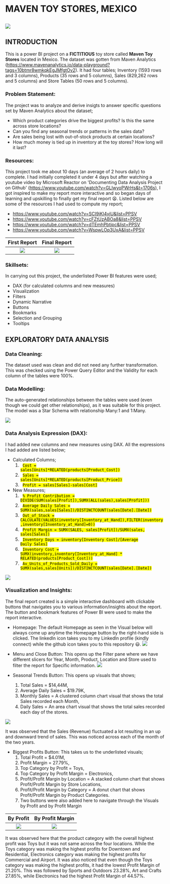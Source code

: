 # MAVEN TOY STORES, MEXICO

![](toy_store_picture_2.jpeg)
---

## INTRODUCTION
This is a power BI project on a **FICTITIOUS** toy store called **Maven Toy Stores** located in Mexico. The dataset was gotten from Maven Analytics (https://www.mavenanalytics.io/data-playground?tags=10btmr8wmkqkEgJMfgtOv2). It had four tables; Inventory (1593 rows and 3 columns), Products (35 rows and 5 columns), Sales (829,262 rows and 5 columns) and Store Tables (50 rows and 5 columns).

### Problem Statement:
The project was to analyze and derive insigts to answer specific questions set by Maven Analytics about the dataset;
- Which product categories drive the biggest profits? Is this the same across store locations?
- Can you find any seasonal trends or patterns in the sales data?
- Are sales being lost with out-of-stock products at certain locations?
- How much money is tied up in inventory at the toy stores? How long will it last?

### Resources:
This project took me about 10 days (an average of 2 hours daily) to complete. I had initially completed it under 4 days but after watching a youtube video by Microsoft Reactor on 'Documenting Data Analysis Project on Github' (https://www.youtube.com/watch?v=GLIwyoPWrHs&t=1706s), I got inspired to make my report more interactive and so began days of learning and upskilling to finally get my final report 😫. Listed below are some of the resources I had used to compute my report;
- https://www.youtube.com/watch?v=SCI9iKl4vjU&list=PPSV
- https://www.youtube.com/watch?v=cFZtUzABOa8&list=PPSV
- https://www.youtube.com/watch?v=dTEmhPbtipc&list=PPSV
- https://www.youtube.com/watch?v=WspwLOp3UxA&list=PPSV

First Report                          |                              Final Report
:------------------------------------:|:----------------------------------------:
![](Maven_Toy_Store_Dashboard.PNG)    |  ![](Homepage.PNG)

### Skillsets:
In carrying out this project, the underlisted Power BI features were used;
- DAX (for calculated columns and new measures)
- Visualization
- Filters
- Dynamic Narrative
- Buttons
- Bookmarks
- Selection and Grouping
- Tooltips

## EXPLORATORY DATA ANALYSIS
### Data Cleaning:
The dataset used was clean and did not need any further transformation. This was checked using the Power Query Editor and the Validity for each column of the tables were 100%. 

### Data Modelling:
The auto-generated relationships between the tables were used (even though we could get other relationships), as it was suitable for this project. The model was a Star Schema with relationship Many:1 and 1:Many.

![](Maven_toy_Store_Model.PNG)

### Data Analysis Expression (DAX): 
I had added new columns and new measures using DAX. All the expressions I had added are listed below;
- Calculated Columns;
  1. <code> <mark>Cost = sales[Units]*RELATED(products[Product_Cost])</mark> </code>
  2. <code> <mark>Sales = sales[Units]*RELATED(products[Product_Price])</mark> </code>
  3. <code> <mark>Profit = sales[Sales]-sales[Cost]</mark> </code> 
- New Measures;
  1. <code> <mark>%  Profit Contribution = DIVIDE(SUM(sales[Profit]),SUMX(ALL(sales),sales[Profit]))</mark> </code>
  2. <code> <mark>Average Daily Sales = SUMX(sales,sales[Sales])/DISTINCTCOUNT(sales[Date].[Date])</mark> </code>
  3. <code> <mark>Out_of_Stock = CALCULATE(VALUES(inventory[Inventory_at_Hand]),FILTER(inventory,inventory[Inventory_at_Hand]=0))</mark> </code>
  4. <code> <mark>Profit Margin = SUMX(SALES, sales[Profit])/SUMX(sales, sales[Sales])</mark> </code>
  5. <code> <mark>Inventory Days = inventory[Inventory Cost]/[Average Daily Sales]</mark> </code>
  6. <code> <mark>Inventory Cost = SUMX(inventory,inventory[Inventory_at_Hand] * RELATED(products[Product_Cost]))</mark> </code>
  7. <code> <mark>Av_Units_of_Products_Sold_Daily = SUMX(sales,sales[Units])/DISTINCTCOUNT(sales[Date].[Date])</mark> </code>

![](DAX.PNG)

### Visualization and Insights:
The final report created is a simple interactive dashboard with clickable buttons that navigates you to various information/insights about the report. The button and bookmark features of Power BI were used to make the report interactive.
- Homepage:
The default Homepage as seen in the Visual below will always come up anytime the Homepage button by the right-hand side is clicked. The linkedIn icon takes you to my LinkedIn profile (kindly connect) while the github icon takes you to this repository 😃.
![](Homepage.PNG)

- Menu and Close Button:
This opens up the Filter pane where we have different slicers for Year, Month, Product, Location and Store used to filter the report for Specific information.
![](Filters.PNG)

- Seasonal Trends Button:
This opens up visuals that shows;
  1. Total Sales = $14,44M,
  2. Average Daily Sales = $19.79K,
  3. Monthly Sales = A clustered column chart visual that shows the total Sales recorded each Month,
  4. Daily Sales = An area chart visual that shows the total sales recorded each day of the stores.

![](Seasonal_Trends.PNG)

It was observed that the Sales (Revenue) fluctuated a lot resulting in an up and downward trend of sales. This was noticed across each of the month of the two years.

- Biggest Profits Button:
This takes us to the underlisted visuals;
  1. Total Profit = $4.01M,
  2. Profit Margin = 27.79%,
  3. Top Category by Profit = Toys,
  4. Top Category by Profit Margin = Electronics,
  5. Profit/Profit Margin by Location = A stacked column chart that shows Profit/Profit Margin by Store Locations,
  6. Profit/Profit Margin by Category = A donut chart that shows Profit/Profit Margin by Product Categories.
  7. Two buttons were also added here to navigate through the Visuals by Profit and by Profit Margin


By Profit                    |                    By Profit Margin
:---------------------------:|:----------------------------------:
![](Biggest_Profits.PNG)     |![](Biggest_Profits2.PNG)

It was observed here that the product category with the overall highest profit was Toys but it was not same across the four locations. While the Toys category was making the highest profits for Downtown and Residential, Electronics category was making the highest profits for Commercial and Airport. It was also noticed that even though the Toys category was making the highest profits, it had the lowest Profit Margin of 21.20%. This was followed by Sports and Outdoors 23.28%, Art and Crafts 27.85%, while Electronics had the highest Profit Margin of 44.57%.



